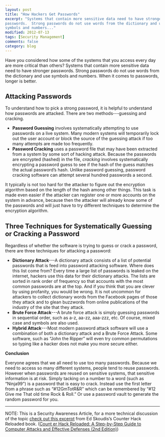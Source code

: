 ```yaml
---
layout: post
title: "How Hackers Get Passwords"
excerpt: "Systems that contain more sensitive data need to have stronger
passwords.  Strong passwords do not use words from the dictionary and use
symbols and numbers..."
modified: 2012-07-13
tags: [Security Management]
comments: false
category: blog
---
```


Have you considered how some of the systems that you access every day are more
critical than others?  Systems that contain more sensitive data need to have
stronger passwords.  Strong passwords do not use words from the dictionary and
use symbols and numbers.  When it comes to passwords, longer is better.

## Attacking Passwords

To understand how to pick a strong password, it is helpful to understand how
passwords are attacked.  There are two methods---guessing and cracking.

* **Password Guessing** involves systematically attempting to use passwords on
a live system.  Many modern systems will temporarily lock out the user account
or block the source of the guessing attack if too many attempts are made too
frequently.
* **Password Cracking** uses a password file that may have been extracted from
a system by some sort of hacking attack.  Because the passwords are encrypted
(hashed) in the file, <em>cracking </em> involves systematically encrypting a
password guess to see if the hash of the guess matches the actual password’s
hash.  Unlike password guessing, password cracking software can attempt several
hundred passwords a second.

It typically is not too hard for the attacker to figure out the encryption
algorithm based on the length of the hash among other things.  This task is
made even easier if the attacker can register one or more accounts on the
system in advance, because then the attacker will already know some of the
passwords and will just have to try different techniques to determine the
encryption algorithm.

## Three Techniques for Systematically Guessing or Cracking a Password

Regardless of whether the software is trying to guess or crack a password,
there are three techniques for attacking a password:

* **Dictionary Attack**---A dictionary attack consists of a list of potential
passwords that is feed into password attacking software.  Where does this list
come from?  Every time a large list of passwords is leaked on the internet,
hackers use this data for their dictionary attacks.  The lists are sorted in
rank order of frequency so that accounts with the most common passwords are at
the top.  And if you think that you are clever by using profanity, you would be
wrong.  It is not uncommon for attackers to collect dictionary words from the
Facebook pages of those they attack and to glean buzzwords from online
publications of the industry of the site that they attack.
* **Brute Force Attack**---A brute force attack is simply guessing passwords in
sequential order, such as a-z, aa-zz, aaa-zzz, etc.  Of course, mixed case and
symbols are also used.
* **Hybrid Attack**---Most modern password attack software will use a
combination of both a dictionary attack and a Brute Force Attack.  Some
software, such as “John the Ripper” will even try common permutations so
typing like a hacker does not make you more secure either.

**Conclusion**

Everyone agrees that we all need to use too many passwords.  Because we need to
access so many different systems, people tend to reuse passwords.  However when
passwords are reused on sensitive systems, that sensitive information is at
risk.  Simply tacking on a number to a word (such as “Ninja99”) is a
password that is easy to crack.  Instead use the first letter from a phrase
such as “#12GmTotR&R” which can be remembered by “#12 Give me That old
time Rock & Roll.”  Or use a password vault to generate the random password
for you.

<hr>

NOTE: This is a Security Awareness Article, for a more technical discussion of
the topic <a
href="http://www.informit.com/articles/article.aspx?p=704311&seqNum=4">check
out this excerpt</a> from Ed Skoudis’s Counter Hack Reloaded book. (<a
href="http://www.amazon.com/gp/product/0131481045/ref=as_li_ss_tl?ie=UTF8&camp=1
789&creative=390957&creativeASIN=0131481045&linkCode=as2&tag=kennetcom-20">Count
er Hack Reloaded: A Step-by-Step Guide to Computer Attacks and Effective
Defenses (2nd Edition)</a>)
